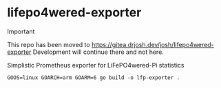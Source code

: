 # lifepo4wered-exporter

> [!IMPORTANT]
> This repo has been moved to https://gitea.drjosh.dev/josh/lifepo4wered-exporter
> Development will continue there and not here.

Simplistic Prometheus exporter for LiFePO4wered-Pi statistics

```shell
GOOS=linux GOARCH=arm GOARM=6 go build -o lfp-exporter .
```
